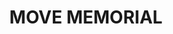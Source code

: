 ---
pid: ws106
title: MOVE MEMORIAL
location_transcription: 
coordinates: "[-75.15266620669, 39.946989820364]"
zipcode: '19103'
gen_neighborhood: Center City
neighborhood: Rittenhouse Square,Avenue of The Arts,Logan Square,Fitler Square
outside_phl: 
age: 
age_range: 
instagram: 
image_file_name: ws_106.jpg
proposal_transcription: Some kind of MOVE memorial! Maybe in front of Police [headquarters]?
topic: History,MOVE,Neighborhoods,Social Justice,Violence
topic_summary: 0, 0, 0, 0, 0, 0
type: Sculpture Statue
keywords_other: MOVE, police
credit: Marco & Nina
image_labels: 
twitter: 
facebook: 
permalink: "/monuments/ws106/"
layout: item-page
---